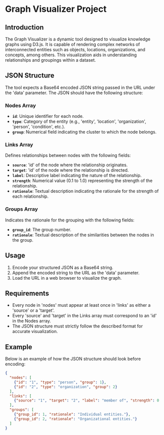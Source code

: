 # Graph Visualizer Project

## Introduction
The Graph Visualizer is a dynamic tool designed to visualize knowledge graphs using D3.js. It is capable of rendering complex networks of interconnected entities such as objects, locations, organizations, and concepts, among others. This visualization aids in understanding relationships and groupings within a dataset.

## JSON Structure
The tool expects a Base64 encoded JSON string passed in the URL under the 'data' parameter. The JSON should have the following structure:

### Nodes Array
- **`id`**: Unique identifier for each node.
- **`type`**: Category of the entity (e.g., 'entity', 'location', 'organization', 'person', 'condition', etc.).
- **`group`**: Numerical field indicating the cluster to which the node belongs.

### Links Array
Defines relationships between nodes with the following fields:
- **`source`**: 'id' of the node where the relationship originates.
- **`target`**: 'id' of the node where the relationship is directed.
- **`label`**: Descriptive label indicating the nature of the relationship.
- **`strength`**: Numerical value (0.1 to 1.0) representing the strength of the relationship.
- **`rationale`**: Textual description indicating the rationale for the strength of each relationship.

### Groups Array
Indicates the rationale for the grouping with the following fields:
- **`group_id`**: The group number.
- **`rationale`**: Textual description of the similarities between the nodes in the group.

## Usage
1. Encode your structured JSON as a Base64 string.
2. Append the encoded string to the URL as the 'data' parameter.
3. Load the URL in a web browser to visualize the graph.

## Requirements
- Every node in 'nodes' must appear at least once in 'links' as either a 'source' or a 'target'.
- Every 'source' and 'target' in the Links array must correspond to an 'id' in the Nodes array.
- The JSON structure must strictly follow the described format for accurate visualization.

## Example
Below is an example of how the JSON structure should look before encoding:

```json
{
  "nodes": [
    {"id": "1", "type": "person", "group": 1},
    {"id": "2", "type": "organization", "group": 2}
  ],
  "links": [
    {"source": "1", "target": "2", "label": "member of", "strength": 0.8, "rationale": "Person 1 is an active member of Organization 2."}
  ],
  "groups": [
    {"group_id": 1, "rationale": "Individual entities."},
    {"group_id": 2, "rationale": "Organizational entities."}
  ]
}



